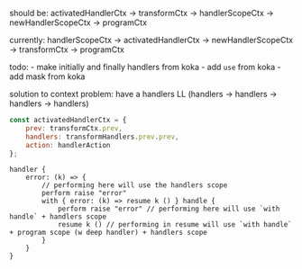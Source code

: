 should be:
activatedHandlerCtx -> transformCtx -> handlerScopeCtx -> newHandlerScopeCtx -> programCtx

currently:
handlerScopeCtx -> activatedHandlerCtx -> newHandlerScopeCtx -> transformCtx -> programCtx

todo: - make initially and finally handlers from koka - add `use` from koka - add mask from koka

solution to context problem:
have a handlers LL (handlers -> handlers -> handlers -> handlers)

```javascript
const activatedHandlerCtx = {
    prev: transformCtx.prev,
    handlers: transformHandlers.prev.prev,
    action: handlerAction
};
```
```
handler {
    error: (k) => {
        // performing here will use the handlers scope
        perform raise "error"
        with { error: (k) => resume k () } handle {
            perform raise "error" // performing here will use `with handle` + handlers scope
            resume k () // performing in resume will use `with handle` + program scope (w deep handler) + handlers scope
        }
    }
}
```